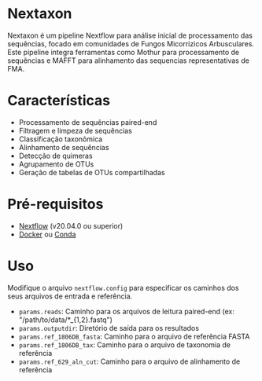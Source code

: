 # Nextaxon
Nextaxon é um pipeline Nextflow para análise inicial de processamento das sequências, focado em comunidades de Fungos Micorrizicos Arbusculares. 
  Este pipeline integra ferramentas como Mothur para processamento de sequências e MAFFT para alinhamento das sequencias representativas de FMA.

# Características

- Processamento de sequências paired-end
- Filtragem e limpeza de sequências
- Classificação taxonômica
- Alinhamento de sequências
- Detecção de quimeras
- Agrupamento de OTUs
- Geração de tabelas de OTUs compartilhadas

# Pré-requisitos

- [Nextflow](https://www.nextflow.io/) (v20.04.0 ou superior)
- [Docker](https://www.docker.com/) ou [Conda](https://anaconda.org/anaconda/conda) 

# Uso

Modifique o arquivo `nextflow.config` para especificar os caminhos dos seus arquivos de entrada e referência.
- `params.reads`: Caminho para os arquivos de leitura paired-end (ex: "/path/to/data/*_{1,2}.fastq")
- `params.outputdir`: Diretório de saída para os resultados
- `params.ref_1806DB_fasta`: Caminho para o arquivo de referência FASTA
- `params.ref_1806DB_tax`: Caminho para o arquivo de taxonomia de referência
- `params.ref_629_aln_cut`: Caminho para o arquivo de alinhamento de referência
